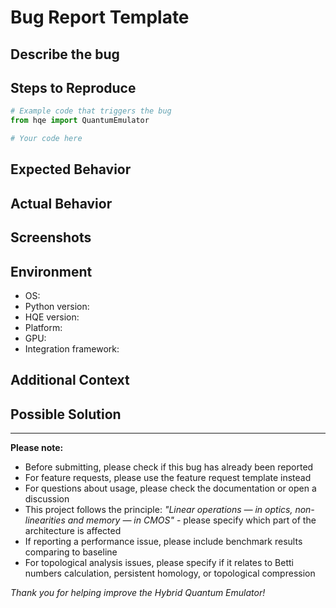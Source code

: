 # Bug Report Template

<!--- Provide a general summary of the bug in the Title above -->

## Describe the bug

<!--
A clear and concise description of what the bug is.
What component is affected? (e.g., Topological Compressor, WDM Manager, Platform-specific implementation)
What behavior did you expect vs what actually happened?
-->

## Steps to Reproduce

<!--
Steps to reproduce the behavior:
1. Go to '...'
2. Run '....'
3. See error

Please provide a minimal, reproducible example if possible.
Include code snippets if applicable.
-->

```python
# Example code that triggers the bug
from hqe import QuantumEmulator

# Your code here
```

## Expected Behavior

<!--
A clear and concise description of what you expected to happen.
-->

## Actual Behavior

<!--
What actually happened. Please include error messages, stack traces, or screenshots.
-->

## Screenshots

<!-- If applicable, add screenshots to help explain your problem. -->

## Environment

<!--
Please provide the following information:
- OS: [e.g., Windows 10, macOS 11.0, Ubuntu 20.04]
- Python version: [e.g., 3.8.10]
- HQE version: [e.g., 1.0.0a1]
- Platform configuration: [e.g., SOI, SiN, TFLN, or InP]
- GPU information (if applicable): [e.g., NVIDIA A100, CUDA 11.4]
- Integration framework: [e.g., Qiskit 0.32.0, Cirq 0.11.0]
-->

- OS: 
- Python version: 
- HQE version: 
- Platform: 
- GPU: 
- Integration framework: 

## Additional Context

<!--
Add any other context about the problem here.
- Was this working in a previous version?
- Are there specific conditions that trigger the bug?
- Have you tried debugging the issue?
- Any relevant logs or traces?
- Is this related to a specific quantum algorithm (Grover, Shor, etc.)?
- Is this related to topological analysis or photon-inspired architecture components?
-->

## Possible Solution

<!--
If you have suggestions on how to fix the bug, please share them here.
-->

---

**Please note:**
- Before submitting, please check if this bug has already been reported
- For feature requests, please use the feature request template instead
- For questions about usage, please check the documentation or open a discussion
- This project follows the principle: *"Linear operations — in optics, non-linearities and memory — in CMOS"* - please specify which part of the architecture is affected
- If reporting a performance issue, please include benchmark results comparing to baseline
- For topological analysis issues, please specify if it relates to Betti numbers calculation, persistent homology, or topological compression

*Thank you for helping improve the Hybrid Quantum Emulator!*
